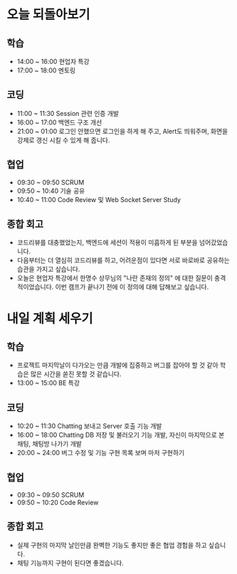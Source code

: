 # 오늘 되돌아보기
## 학습
* 14:00 ~ 16:00 현업자 특강
* 17:00 ~ 18:00 멘토링

## 코딩
* 11:00 ~ 11:30 Session 관련 인증 개발
* 16:00 ~ 17:00 백엔드 구조 개선
* 21:00 ~ 01:00 로그인 안했으면 로그인을 하게 해 주고, Alert도 띄워주며, 화면을 강제로 갱신 시킬 수 있게 해 줍니다.

## 협업
* 09:30 ~ 09:50 SCRUM
* 09:50 ~ 10:40 기술 공유
* 10:40 ~ 11:00 Code Review 및 Web Socket Server Study

## 종합 회고
* 코드리뷰를 대충했었는지, 백엔드에 세션이 적용이 미흡하게 된 부분을 넘어갔었습니다.
* 다음부터는 더 열심히 코드리뷰를 하고, 어려운점이 있다면 서로 바로바로 공유하는 습관을 가지고 싶습니다.
* 오늘은 현업자 특강에서 한명수 상무님의 "나란 존재의 정의" 에 대한 질문이 충격적이었습니다. 이번 캠프가 끝나기 전에 이 정의에 대해 답해보고 싶습니다.

# 내일 계획 세우기
## 학습
* 프로젝트 마지막날이 다가오는 만큼 개발에 집중하고 버그를 잡아야 할 것 같아 학습은 많은 시간을 쏟진 못할 것 같습니다.
* 13:00 ~ 15:00 BE 특강

## 코딩
* 10:20 ~ 11:30 Chatting 보내고 Server 호출 기능 개발
* 16:00 ~ 18:00 Chatting DB 저장 및 불러오기 기능 개발, 자신이 마지막으로 본 채팅, 채팅방 나가기 개발
* 20:00 ~ 24:00 버그 수정 및 기능 구현 목록 보며 마저 구현하기

## 협업
* 09:30 ~ 09:50 SCRUM
* 09:50 ~ 10:20 Code Review

## 종합 회고
* 실제 구현의 마지막 날인만큼 완벽한 기능도 좋지만 좋은 협업 경험을 하고 싶습니다.
* 채팅 기능까지 구현이 된다면 좋겠습니다.